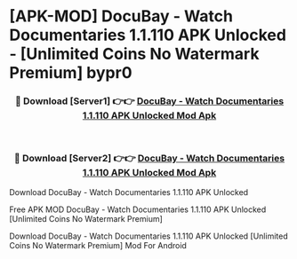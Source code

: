 # [APK-MOD] DocuBay - Watch Documentaries 1.1.110 APK Unlocked - [Unlimited Coins No Watermark Premium] bypr0



<div align="center">
<h3>🔴 Download [Server1] 👉👉 <a href="https://momento.my/?title=DocuBay_-_Watch_Documentaries_1.1.110_APK_Unlocked">DocuBay - Watch Documentaries 1.1.110 APK Unlocked Mod Apk</a></h3><br>

<h3>🔴 Download [Server2] 👉👉 <a href="https://momento.my/?title=DocuBay_-_Watch_Documentaries_1.1.110_APK_Unlocked">DocuBay - Watch Documentaries 1.1.110 APK Unlocked Mod Apk</a></h3>
</div>



Download DocuBay - Watch Documentaries 1.1.110 APK Unlocked 

Free APK MOD DocuBay - Watch Documentaries 1.1.110 APK Unlocked [Unlimited Coins No Watermark Premium]

Download DocuBay - Watch Documentaries 1.1.110 APK Unlocked [Unlimited Coins No Watermark Premium] Mod For Android
